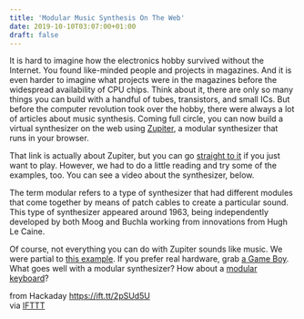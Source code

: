 ```yaml
---
title: 'Modular Music Synthesis On The Web'
date: 2019-10-10T03:07:00+01:00
draft: false
---
```


It is hard to imagine how the electronics hobby survived without the Internet. You found like-minded people and projects in magazines. And it is even harder to imagine what projects were in the magazines before the widespread availability of CPU chips. Think about it, there are only so many things you can build with a handful of tubes, transistors, and small ICs. But before the computer revolution took over the hobby, there were always a lot of articles about music synthesis. Coming full circle, you can now build a virtual synthesizer on the web using [Zupiter](https://pointersgonewild.com/2019/10/06/zupiter-a-web-based-modular-synthesizer/), a modular synthesizer that runs in your browser.

That link is actually about Zupiter, but you can go [straight to it](https://z.musictools.live/) if you just want to play. However, we had to do a little reading and try some of the examples, too. You can see a video about the synthesizer, below.

The term modular refers to a type of synthesizer that had different modules that come together by means of patch cables to create a particular sound. This type of synthesizer appeared around 1963, being independently developed by both Moog and Buchla working from innovations from Hugh Le Caine.

Of course, not everything you can do with Zupiter sounds like music. We were partial to [this example](https://z.musictools.live/#83). If you prefer real hardware, grab [a Game Boy](https://hackaday.com/2013/11/27/a-modular-game-boy-synthesizer/). What goes well with a modular synthesizer? How about a [modular keyboard](https://hackaday.com/2015/07/12/3d-printed-modular-keyboard/)?

  
  
from Hackaday https://ift.tt/2pSUd5U  
via [IFTTT](https://ifttt.com/?ref=da&site=blogger)
